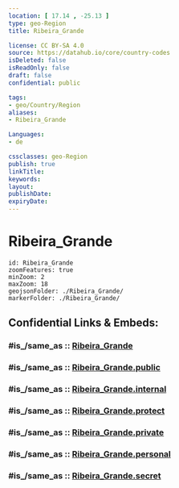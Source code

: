 ```yaml
---
location: [ 17.14 , -25.13 ] 
type: geo-Region
title: Ribeira_Grande

license: CC BY-SA 4.0
source: https://datahub.io/core/country-codes
isDeleted: false
isReadOnly: false
draft: false
confidential: public

tags:
- geo/Country/Region
aliases:
- Ribeira_Grande

Languages:
- de

cssclasses: geo-Region
publish: true
linkTitle: 
keywords: 
layout: 
publishDate: 
expiryDate: 
---
```


# Ribeira_Grande

```leaflet
id: Ribeira_Grande
zoomFeatures: true 
minZoom: 2 
maxZoom: 18
geojsonFolder: ./Ribeira_Grande/
markerFolder: ./Ribeira_Grande/
```


## Confidential Links & Embeds: 

### #is_/same_as :: [Ribeira_Grande](/_Standards/Earth/Continent/Africa/Africa~West/Cape_Verde/municipalities~Cape_Verde/Ribeira_Grande.md) 

### #is_/same_as :: [Ribeira_Grande.public](/_public/Earth/Continent/Africa/Africa~West/Cape_Verde/municipalities~Cape_Verde/Ribeira_Grande.public.md) 

### #is_/same_as :: [Ribeira_Grande.internal](/_internal/Earth/Continent/Africa/Africa~West/Cape_Verde/municipalities~Cape_Verde/Ribeira_Grande.internal.md) 

### #is_/same_as :: [Ribeira_Grande.protect](/_protect/Earth/Continent/Africa/Africa~West/Cape_Verde/municipalities~Cape_Verde/Ribeira_Grande.protect.md) 

### #is_/same_as :: [Ribeira_Grande.private](/_private/Earth/Continent/Africa/Africa~West/Cape_Verde/municipalities~Cape_Verde/Ribeira_Grande.private.md) 

### #is_/same_as :: [Ribeira_Grande.personal](/_personal/Earth/Continent/Africa/Africa~West/Cape_Verde/municipalities~Cape_Verde/Ribeira_Grande.personal.md) 

### #is_/same_as :: [Ribeira_Grande.secret](/_secret/Earth/Continent/Africa/Africa~West/Cape_Verde/municipalities~Cape_Verde/Ribeira_Grande.secret.md)


